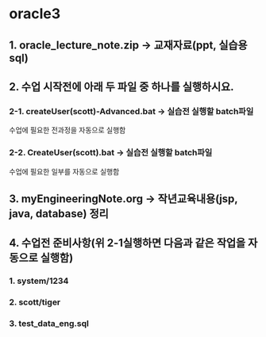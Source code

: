 # oracle3

## 1. oracle_lecture_note.zip -> 교재자료(ppt, 실습용sql)

## 2. 수업 시작전에 아래 두 파일 중 하나를 실행하시요.
### 2-1. createUser(scott)-Advanced.bat -> 실습전 실행할 batch파일
수업에 필요한 전과정을 자동으로 실행함

### 2-2. CreateUser(scott).bat -> 실습전 실행할 batch파일
수업에 필요한 일부를 자동으로 실행함

## 3. myEngineeringNote.org -> 작년교육내용(jsp, java, database) 정리

## 4. 수업전 준비사항(위 2-1실행하면 다음과 같은 작업을 자동으로 실행함)
### 1. system/1234
### 2. scott/tiger
### 3. test_data_eng.sql
